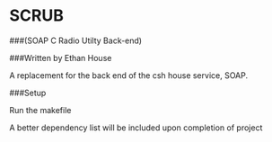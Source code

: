 SCRUB
==========
###(SOAP C Radio Utilty Back-end)

###Written by Ethan House

A replacement for the back end of the csh house service, SOAP. 

###Setup
<p>Run the makefile</p>
<p>A better dependency list will be included upon completion of project</p>
